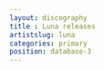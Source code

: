 ```yaml
---
layout: discography
title : Luna releases
artistslug: luna
categories: primary
position: database-3
---
```


